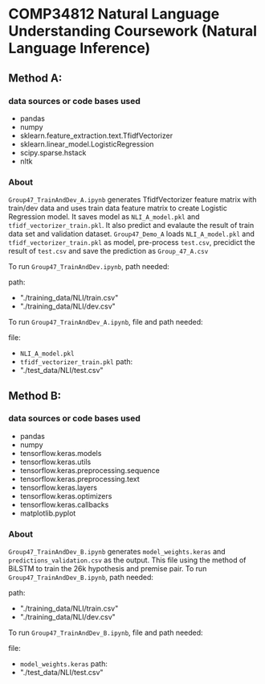 # COMP34812 Natural Language Understanding Coursework (Natural Language Inference)

## Method A:
### data sources or code bases used

* pandas
* numpy
* sklearn.feature_extraction.text.TfidfVectorizer
* sklearn.linear_model.LogisticRegression
* scipy.sparse.hstack
* nltk

### About

 `Group47_TrainAndDev_A.ipynb` generates TfidfVectorizer feature matrix with train/dev data and uses train data feature matrix to create Logistic Regression model. It saves model as `NLI_A_model.pkl` and `tfidf_vectorizer_train.pkl`. It also predict and evalaute the result of train data set and validation dataset.
 `Group47_Demo_A` loads `NLI_A_model.pkl` and `tfidf_vectorizer_train.pkl` as model, pre-process `test.csv`, precidict the result of `test.csv` and save the prediction as `Group_47_A.csv`

 To run `Group47_TrainAndDev.ipynb`, path needed:
 
 path:
 * "./training_data/NLI/train.csv"
 * "./training_data/NLI/dev.csv"

 To run `Group47_TrainAndDev_A.ipynb`, file and path needed:
 
 file:
 * `NLI_A_model.pkl`
 * `tfidf_vectorizer_train.pkl`
 path:
 * "./test_data/NLI/test.csv"

## Method B:
### data sources or code bases used

* pandas
* numpy
* tensorflow.keras.models
* tensorflow.keras.utils
* tensorflow.keras.preprocessing.sequence
* tensorflow.keras.preprocessing.text
* tensorflow.keras.layers
* tensorflow.keras.optimizers
* tensorflow.keras.callbacks
* matplotlib.pyplot

### About

 `Group47_TrainAndDev_B.ipynb` generates `model_weights.keras` and `predictions_validation.csv` as the output. This file using the method of BiLSTM to train the 26k hypothesis and premise pair.
 To run `Group47_TrainAndDev_B.ipynb`, path needed:
 
 path:
 * "./training_data/NLI/train.csv"
 * "./training_data/NLI/dev.csv"

 To run `Group47_TrainAndDev_B.ipynb`, file and path needed:
 
 file:
 * `model_weights.keras`
 path:
 * "./test_data/NLI/test.csv"
